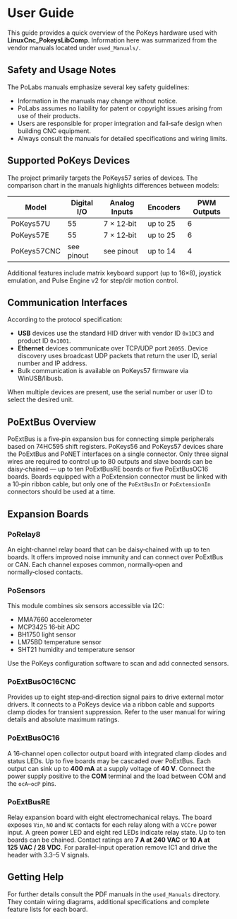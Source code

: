 # User Guide

This guide provides a quick overview of the PoKeys hardware used with **LinuxCnc_PokeysLibComp**. Information here was summarized from the vendor manuals located under `used_Manuals/`.

## Safety and Usage Notes

The PoLabs manuals emphasize several key safety guidelines:

- Information in the manuals may change without notice.
- PoLabs assumes no liability for patent or copyright issues arising from use of their products.
- Users are responsible for proper integration and fail‑safe design when building CNC equipment.
- Always consult the manuals for detailed specifications and wiring limits.

## Supported PoKeys Devices

The project primarily targets the PoKeys57 series of devices. The comparison chart in the manuals highlights differences between models:

| Model      | Digital I/O | Analog Inputs | Encoders | PWM Outputs |
|------------|-------------|---------------|----------|-------------|
| PoKeys57U  | 55          | 7 × 12‑bit    | up to 25 | 6           |
| PoKeys57E  | 55          | 7 × 12‑bit    | up to 25 | 6           |
| PoKeys57CNC| see pinout  | see pinout    | up to 14 | 4           |

Additional features include matrix keyboard support (up to 16×8), joystick emulation, and Pulse Engine v2 for step/dir motion control.

## Communication Interfaces

According to the protocol specification:

- **USB** devices use the standard HID driver with vendor ID `0x1DC3` and product ID `0x1001`.
- **Ethernet** devices communicate over TCP/UDP port `20055`. Device discovery uses broadcast UDP packets that return the user ID, serial number and IP address.
- Bulk communication is available on PoKeys57 firmware via WinUSB/libusb.

When multiple devices are present, use the serial number or user ID to select the desired unit.

## PoExtBus Overview

PoExtBus is a five‑pin expansion bus for connecting simple peripherals based on
74HC595 shift registers. PoKeys56 and PoKeys57 devices share the PoExtBus and
PoNET interfaces on a single connector. Only three signal wires are required to
control up to 80 outputs and slave boards can be daisy‑chained — up to ten
PoExtBusRE boards or five PoExtBusOC16 boards. Boards equipped with a PoExtension
connector must be linked with a 10‑pin ribbon cable, but only one of the
`PoExtBusIn` or `PoExtensionIn` connectors should be used at a time.

## Expansion Boards

### PoRelay8

An eight‑channel relay board that can be daisy‑chained with up to ten boards. It offers improved noise immunity and can connect over PoExtBus or CAN. Each channel exposes common, normally‑open and normally‑closed contacts.

### PoSensors

This module combines six sensors accessible via I2C:

- MMA7660 accelerometer
- MCP3425 16‑bit ADC
- BH1750 light sensor
- LM75BD temperature sensor
- SHT21 humidity and temperature sensor

Use the PoKeys configuration software to scan and add connected sensors.

### PoExtBusOC16CNC

Provides up to eight step‑and‑direction signal pairs to drive external motor drivers. It connects to a PoKeys device via a ribbon cable and supports clamp diodes for transient suppression. Refer to the user manual for wiring details and absolute maximum ratings.

### PoExtBusOC16

A 16‑channel open collector output board with integrated clamp diodes and
status LEDs. Up to five boards may be cascaded over PoExtBus. Each output can
sink up to **400&nbsp;mA** at a supply voltage of **40&nbsp;V**. Connect the power
supply positive to the **COM** terminal and the load between COM and the
`ocA`–`ocP` pins.

### PoExtBusRE

Relay expansion board with eight electromechanical relays. The board exposes
`Vin`, `NO` and `NC` contacts for each relay along with a `VCCre` power input.
A green power LED and eight red LEDs indicate relay state. Up to ten boards can
be chained. Contact ratings are **7&nbsp;A at 240&nbsp;VAC** or **10&nbsp;A at 125&nbsp;VAC / 28&nbsp;VDC**.
For parallel-input operation remove IC1 and drive the header with 3.3–5&nbsp;V
signals.

## Getting Help

For further details consult the PDF manuals in the `used_Manuals` directory. They contain wiring diagrams, additional specifications and complete feature lists for each board.
